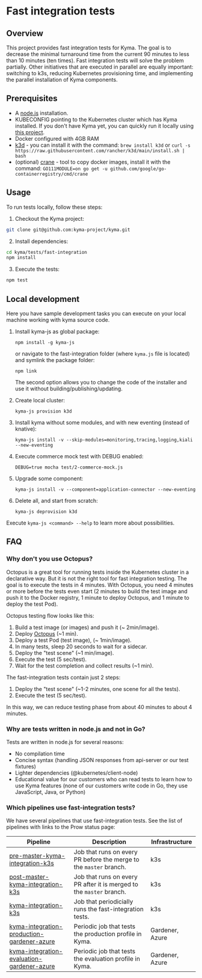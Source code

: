 # Fast integration tests

## Overview

This project provides fast integration tests for Kyma. The goal is to decrease the minimal turnaround time from the current 90 minutes to less than 10 minutes (ten times). Fast integration tests will solve the problem partially. Other initiatives that are executed in parallel are equally important: switching to k3s, reducing Kubernetes provisioning time, and implementing the parallel installation of Kyma components.

## Prerequisites

- A [node.js](https://nodejs.org) installation.
- KUBECONFIG pointing to the Kubernetes cluster which has Kyma installed. If you don't have Kyma yet, you can quickly run it locally using [this project](https://github.com/kyma-incubator/local-kyma).
- Docker configured with 4GB RAM
- [k3d](https://github.com/rancher/k3d) - you can install it with the command: `brew install k3d` or `curl -s https://raw.githubusercontent.com/rancher/k3d/main/install.sh | bash`
- (optional) [crane](https://github.com/google/go-containerregistry/tree/master/cmd/crane) - tool to copy docker images, install it with the command: `GO111MODULE=on go get -u github.com/google/go-containerregistry/cmd/crane`


## Usage

To run tests locally, follow these steps:

1. Checkout the Kyma project:
```bash
git clone git@github.com:kyma-project/kyma.git
```

2. Install dependencies:
```bash
cd kyma/tests/fast-integration
npm install
```

3. Execute the tests:
```bash
npm test
```

## Local development

Here you have sample development tasks you can execute on your local machine working with kyma source code.

1. Install kyma-js as global package:
    ```
    npm install -g kyma-js
    ```
    or navigate to the fast-integration folder (where `kyma.js` file is located) and symlink the package folder:
    ```
    npm link
    ```
    The second option allows you to change the code of the installer and use it without building/publishing/updating.

2. Create local cluster:
    ```
    kyma-js provision k3d
    ```
3. Install kyma without some modules, and with new eventing (instead of knative):
    ```
    kyma-js install -v --skip-modules=monitoring,tracing,logging,kiali --new-eventing
    ```
4. Execute commerce mock test with DEBUG enabled:
    ```
    DEBUG=true mocha test/2-commerce-mock.js
    ```
5. Upgrade some component:
    ```
    kyma-js install -v --component=application-connector --new-eventing
    ```
6. Delete all, and start from scratch:
    ```
    kyma-js deprovision k3d

Execute `kyma-js <command> --help` to learn more about possibilities.

## FAQ

### Why don't you use Octopus?
Octopus is a great tool for running tests inside the Kubernetes cluster in a declarative way. But it is not the right tool for fast integration testing. The goal is to execute the tests in 4 minutes. With Octopus, you need 4 minutes or more before the tests even start (2 minutes to build the test image and push it to the Docker registry, 1 minute to deploy Octopus, and 1 minute to deploy the test Pod).

Octopus testing flow looks like this:
1. Build a test image (or images) and push it (~ 2min/image).
2. Deploy [Octopus](https://github.com/kyma-incubator/octopus/blob/master/README.md) (~1 min).
3. Deploy a test Pod (test image), (~ 1min/image).
4. In many tests, sleep 20 seconds to wait for a sidecar.
5. Deploy the "test scene" (~1 min/image).
6. Execute the test (5 sec/test).
7. Wait for the test completion and collect results (~1 min).

The fast-integration tests contain just 2 steps:
1. Deploy the "test scene" (~1-2 minutes, one scene for all the tests).
2. Execute the test (5 sec/test).

In this way, we can reduce testing phase from about 40 minutes to about 4 minutes.
### Why are tests written in node.js and not in Go?

Tests are written in node.js for several reasons:
- No compilation time
- Concise syntax (handling JSON responses from api-server or our test fixtures)
- Lighter dependencies (@kubernetes/client-node)
- Educational value for our customers who can read tests to learn how to use Kyma features (none of our customers write code in Go, they use JavaScript, Java, or Python)

### Which pipelines use fast-integration tests?

We have several pipelines that use fast-integration tests. See the list of pipelines with links to the Prow status page:

Pipeline | Description | Infrastructure
--|--|--|
[pre-master-kyma-integration-k3s](https://status.build.kyma-project.io/?job=pre-master-kyma-integration-k3s) | Job that runs on every PR before the merge to the `master` branch. | k3s
[post-master-kyma-integration-k3s](https://status.build.kyma-project.io/?job=post-master-kyma-integration-k3s) | Job that runs on every PR after it is merged to the `master` branch. | k3s
[kyma-integration-k3s](https://status.build.kyma-project.io/?job=kyma-integration-k3s) | Job that periodicially runs the fast-integration tests. | k3s
[kyma-integration-production-gardener-azure](https://status.build.kyma-project.io/?job=kyma-integration-production-gardener-azure) | Periodic job that tests the production profile in Kyma. | Gardener, Azure
[kyma-integration-evaluation-gardener-azure](https://status.build.kyma-project.io/?job=kyma-integration-evaluation-gardener-azure) | Periodic job that tests the evaluation profile in Kyma. | Gardener, Azure
